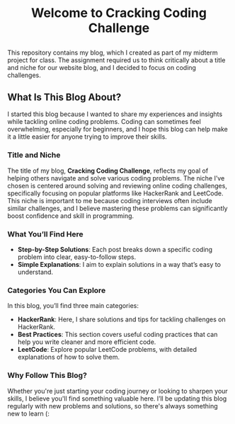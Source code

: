 # <p align="center">Welcome to Cracking Coding Challenge</p>

##

This repository contains my blog, which I created as part of my midterm project for class. The assignment required us to think critically about a title and niche for our website blog, and I decided to focus on coding challenges.

## What Is This Blog About?

I started this blog because I wanted to share my experiences and insights while tackling online coding problems. Coding can sometimes feel overwhelming, especially for beginners, and I hope this blog can help make it a little easier for anyone trying to improve their skills.

### Title and Niche

The title of my blog, **Cracking Coding Challenge**, reflects my goal of helping others navigate and solve various coding problems. The niche I’ve chosen is centered around solving and reviewing online coding challenges, specifically focusing on popular platforms like HackerRank and LeetCode. This niche is important to me because coding interviews often include similar challenges, and I believe mastering these problems can significantly boost confidence and skill in programming.

### What You’ll Find Here

- **Step-by-Step Solutions**: Each post breaks down a specific coding problem into clear, easy-to-follow steps.
- **Simple Explanations**: I aim to explain solutions in a way that’s easy to understand.
  <!-- even if you’re new to coding. -->
  <!-- - **Analysis of Solutions**: I also include information about time and space complexity to help you understand how efficient our solutions are. -->

### Categories You Can Explore

In this blog, you’ll find three main categories:

- **HackerRank**: Here, I share solutions and tips for tackling challenges on HackerRank.
- **Best Practices**: This section covers useful coding practices that can help you write cleaner and more efficient code.
- **LeetCode**: Explore popular LeetCode problems, with detailed explanations of how to solve them.

### Why Follow This Blog?

Whether you're just starting your coding journey or looking to sharpen your skills, I believe you'll find something valuable here. I’ll be updating this blog regularly with new problems and solutions, so there's always something new to learn (:
